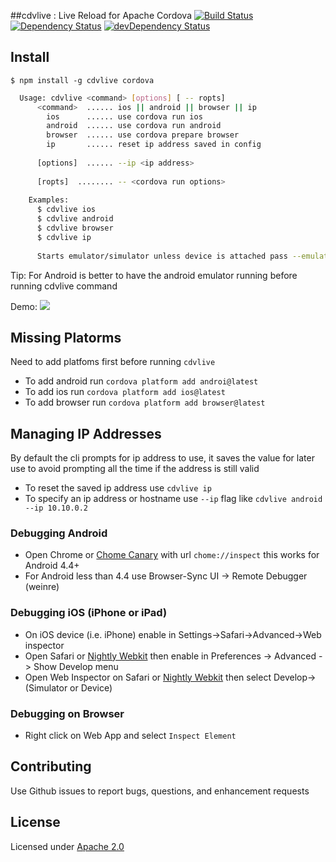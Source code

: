 ##cdvlive : Live Reload for Apache Cordova
[![Build Status](https://travis-ci.org/csantanapr/cdvlive.svg?branch=master)](https://travis-ci.org/csantanapr/cdvlive)
[![Dependency Status](https://david-dm.org/csantanapr/cdvlive.svg)](https://david-dm.org/csantanapr/cdvlive)
[![devDependency Status](https://david-dm.org/csantanapr/cdvlive/dev-status.svg)](https://david-dm.org/csantanapr/cdvlive#info=devDependencies)



## Install

    $ npm install -g cdvlive cordova


```bash    
  Usage: cdvlive <command> [options] [ -- ropts]
      <command>  ...... ios || android || browser || ip
        ios      ...... use cordova run ios
        android  ...... use cordova run android
        browser  ...... use cordova prepare browser
        ip       ...... reset ip address saved in config 
        
      [options]  ...... --ip <ip address>
      
      [ropts]  ........ -- <cordova run options>
      
    Examples:
      $ cdvlive ios
      $ cdvlive android
      $ cdvlive browser
      $ cdvlive ip
    
      Starts emulator/simulator unless device is attached pass --emulator to force


```
Tip: For Android is better to have the android emulator running before running cdvlive command
 
  Demo:
 ![](cdvlive.gif)
 
## Missing Platorms
Need to add platfoms first before running `cdvlive`
- To add android run `cordova platform add androi@latest`
- To add ios run `cordova platform add ios@latest`
- To add browser run `cordova platform add browser@latest`

## Managing IP Addresses
 By default the cli prompts for ip address to use, it saves the value for later use to avoid prompting all the time if the address is still valid
 
 - To reset the saved ip address use `cdvlive ip`
 - To specify an ip address or hostname use `--ip` flag like `cdvlive android --ip 10.10.0.2`
 
### Debugging Android 
  - Open Chrome or [Chome Canary](https://www.google.com/chrome/browser/canary.html) with url `chome://inspect` this works for Android 4.4+
  - For Android less than 4.4 use Browser-Sync UI -> Remote Debugger (weinre)
 
### Debugging iOS (iPhone or iPad)
  - On iOS device (i.e. iPhone) enable in Settings->Safari->Advanced->Web inspector
  - Open Safari or [Nightly Webkit](https://webkit.org/nightly/) then enable in Preferences -> Advanced - > Show Develop menu
  - Open Web Inspector on Safari or [Nightly Webkit](https://webkit.org/nightly/) then select Develop->(Simulator or Device) 

### Debugging on Browser
  - Right click on Web App and select `Inspect Element` 
 
## Contributing
Use Github issues to report bugs, questions, and enhancement requests

## License
Licensed under [Apache 2.0](LICENSE-Apache-2.0)
 